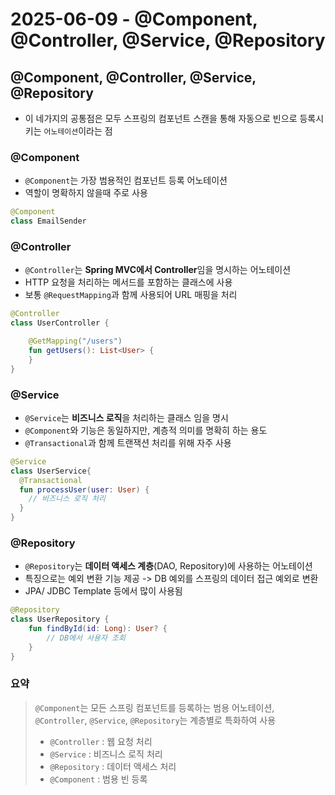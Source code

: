 # 2025-06-09 - @Component, @Controller, @Service, @Repository

## @Component, @Controller, @Service, @Repository

- 이 네가지의 공통점은 모두 스프링의 컴포넌트 스캔을 통해 자동으로 빈으로 등록시키는 `어노테이션`이라는 점

### @Component

- `@Component`는 가장 범용적인 컴포넌트 등록 어노테이션
- 역할이 명확하지 않을때 주로 사용

```kotlin
@Component
class EmailSender
```

### @Controller

- `@Controller`는 **Spring MVC에서 Controller**임을 명시하는 어노테이션
- HTTP 요청을 처리하는 메서드를 포함하는 클래스에 사용
- 보통 `@RequestMapping`과 함께 사용되어 URL 매핑을 처리

```kotlin
@Controller
class UserController {

    @GetMapping("/users")
    fun getUsers(): List<User> {
    }
}
```

### @Service

- `@Service`는 **비즈니스 로직**을 처리하는 클래스 임을 명시
- `@Component`와 기능은 동일하지만, 계층적 의미를 명확히 하는 용도
- `@Transactional`과 함께 트랜잭션 처리를 위해 자주 사용

```kotlin
@Service
class UserService{
  @Transactional
  fun processUser(user: User) {
    // 비즈니스 로직 처리
  }
}
```

### @Repository

- `@Repository`는 **데이터 액세스 계층**(DAO, Repository)에 사용하는 어노테이션
- 특징으로는 예외 변환 기능 제공 -> DB 예외를 스프링의 데이터 접근 예외로 변환
- JPA/ JDBC Template 등에서 많이 사용됨

```kotlin
@Repository
class UserRepository {
    fun findById(id: Long): User? {
        // DB에서 사용자 조회
    }
}
```

### 요약

> `@Component`는 모든 스프링 컴포넌트를 등록하는 범용 어노테이션, `@Controller`, `@Service`, `@Repository`는 계층별로 특화하여 사용
>
> - `@Controller` : 웹 요청 처리
> - `@Service` : 비즈니스 로직 처리
> - `@Repository` : 데이터 액세스 처리
> - `@Component` : 범용 빈 등록

